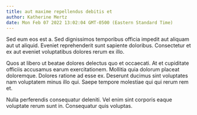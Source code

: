 ```yaml
---
title: aut maxime repellendus debitis et
author: Katherine Mertz
date: Mon Feb 07 2022 13:02:04 GMT-0500 (Eastern Standard Time)
---
```

Sed eum eos est a. Sed dignissimos temporibus officia impedit aut aliquam aut ut aliquid. Eveniet reprehenderit sunt sapiente doloribus. Consectetur et ex aut eveniet voluptatibus dolores rerum ex illo.

 Quos at libero ut beatae dolores delectus quo et occaecati. At et cupiditate officiis accusamus earum exercitationem. Mollitia quia dolorum placeat doloremque. Dolores ratione ad esse ex. Deserunt ducimus sint voluptates nam voluptatem minus illo qui. Saepe tempore molestiae qui qui rerum rem et.

 Nulla perferendis consequatur deleniti. Vel enim sint corporis eaque voluptate rerum sunt in. Consequatur quis voluptas.